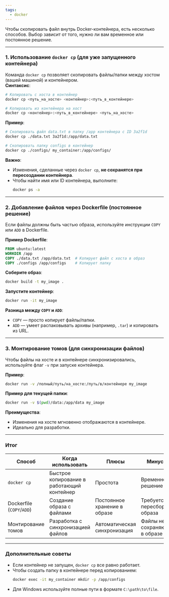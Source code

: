 ```yaml
---
tags:
  - docker
---
```

Чтобы скопировать файл внутрь Docker-контейнера, есть несколько способов. Выбор зависит от того, нужно ли вам временное или постоянное решение.

---

### **1. Использование `docker cp` (для уже запущенного контейнера)**
Команда `docker cp` позволяет скопировать файлы/папки между хостом (вашей машиной) и контейнером.  
**Синтаксис**:
```bash
# Копировать с хоста в контейнер
docker cp <путь_на_хосте> <контейнер>:<путь_в_контейнере>

# Копировать из контейнера на хост
docker cp <контейнер>:<путь_в_контейнере> <путь_на_хосте>
```

**Пример**:
```bash
# Скопировать файл data.txt в папку /app контейнера с ID 3a2f1d
docker cp ./data.txt 3a2f1d:/app/data.txt

# Скопировать папку configs в контейнер
docker cp ./configs/ my_container:/app/configs/
```

**Важно**:
- Изменения, сделанные через `docker cp`, **не сохранятся при пересоздании контейнера**.
- Чтобы найти имя или ID контейнера, выполните:  
  ```bash
  docker ps -a
  ```

---

### **2. Добавление файлов через Dockerfile (постоянное решение)**
Если файлы должны быть частью образа, используйте инструкции `COPY` или `ADD` в Dockerfile.

**Пример Dockerfile**:
```Dockerfile
FROM ubuntu:latest
WORKDIR /app
COPY ./data.txt /app/data.txt  # Копирует файл с хоста в образ
COPY ./configs /app/configs    # Копирует папку
```

**Соберите образ**:
```bash
docker build -t my_image .
```

**Запустите контейнер**:
```bash
docker run -it my_image
```

**Разница между `COPY` и `ADD`**:
- `COPY` — просто копирует файлы/папки.
- `ADD` — умеет распаковывать архивы (например, `.tar`) и копировать из URL.

---

### **3. Монтирование томов (для синхронизации файлов)**
Чтобы файлы на хосте и в контейнере синхронизировались, используйте флаг `-v` при запуске контейнера.

**Пример**:
```bash
docker run -v /полный/путь/на_хосте:/путь/в/контейнере my_image
```

**Пример для текущей папки**:
```bash
docker run -v $(pwd)/data:/app/data my_image
```

**Преимущества**:
- Изменения на хосте мгновенно отображаются в контейнере.
- Идеально для разработки.

---

### **Итог**
| **Способ**       | **Когда использовать**                     | **Плюсы**                          | **Минусы**                         |
|-------------------|--------------------------------------------|-------------------------------------|-------------------------------------|
| `docker cp`       | Быстрое копирование в работающий контейнер | Простота                           | Временное решение                   |
| Dockerfile (`COPY`/`ADD`) | Создание образа с файлами          | Постоянное хранение в образе       | Требуется пересборка образа         |
| Монтирование томов | Разработка с синхронизацией файлов         | Автоматическая синхронизация       | Файлы не сохраняются в образе       |

---

### **Дополнительные советы**
- Если контейнер не запущен, `docker cp` все равно работает.
- Чтобы создать папку в контейнере перед копированием:
  ```bash
  docker exec -it my_container mkdir -p /app/configs
  ```
- Для Windows используйте полные пути в формате `C:\path\to\file`.